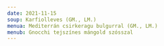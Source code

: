 ```yaml
---
date: 2021-11-15
soup: Karfiolleves (GM., LM.)
menua: Mediterrán csirkeragu bulgurral (GM., LM.)
menub: Gnocchi tejszínes mángold szósszal
---
```

